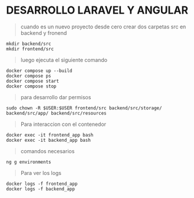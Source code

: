 # DESARROLLO LARAVEL Y ANGULAR
> cuando es un nuevo proyecto desde cero crear dos carpetas src en backend y fronend
```
mkdir backend/src
mkdir frontend/src
```
>luego ejecuta el siguiente comando
```
docker compose up --build
docker compose ps
docker compose start
docker compose stop
```
>para desarrollo dar permisos
```
sudo chown -R $USER:$USER frontend/src backend/src/storage/ backend/src/app/ backend/src/resources
```
>Para interaccion con el contenedor
```
docker exec -it frontend_app bash 
docker exec -it backend_app bash 
```
>comandos necesarios
```
ng g environments
```
>Para ver los logs
```
docker logs -f frontend_app
docker logs -f backend_app
```